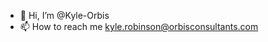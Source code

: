 - 👋 Hi, I’m @Kyle-Orbis
- 📫 How to reach me kyle.robinson@orbisconsultants.com

<!---
Kyle-Orbis/Kyle-Orbis is a ✨ special ✨ repository because its `README.md` (this file) appears on your GitHub profile.
You can click the Preview link to take a look at your changes.
--->
